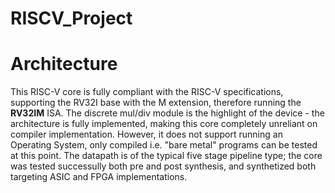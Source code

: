 # RISCV_Project
# Architecture 
This RISC-V core is fully compliant with the RISC-V specifications, supporting the RV32I base with the M extension, therefore running the **RV32IM** ISA. The discrete mul/div module is the highlight of the device - the architecture is fully implemented, making this core completely unreliant on compiler implementation.
However, it does not support running an Operating System, only compiled i.e. "bare metal" programs can be tested at this point.
The datapath is of the typical five stage pipeline type; the core was tested successully both pre and post synthesis, and synthetized both targeting ASIC and FPGA implementations.
